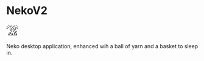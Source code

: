 # NekoV2

![Neko](https://github.com/Aqueuse/NekoV2/blob/master/src/neko/images/wakeUp.GIF)

Neko desktop application, 
enhanced wih a ball of yarn and a basket to sleep in.
